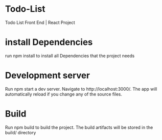 # Todo-List
Todo List  Front End | React Project
# install Dependencies
run npm install to install all Dependencies that the project needs
# Development server
Run npm start a dev server. Navigate to http://localhost:3000/. The app will automatically reload if you change any of the source files.

# Build
Run npm build to build the project. The build artifacts will be stored in the build/ directory
